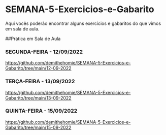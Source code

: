 # SEMANA-5-Exercicios-e-Gabarito
Aqui vocês poderão encontrar alguns exercícios e gabaritos do que vimos em sala de aula.

##Prática em Sala de Aula

### SEGUNDA-FEIRA - 12/09/2022
https://github.com/demithehomie/SEMANA-5-Exercicios-e-Gabarito/tree/main/12-09-2022

### TERÇA-FEIRA - 13/09/2022
https://github.com/demithehomie/SEMANA-5-Exercicios-e-Gabarito/tree/main/13-09-2022

### QUINTA-FEIRA - 15/09/2022
https://github.com/demithehomie/SEMANA-5-Exercicios-e-Gabarito/tree/main/15-09-2022

